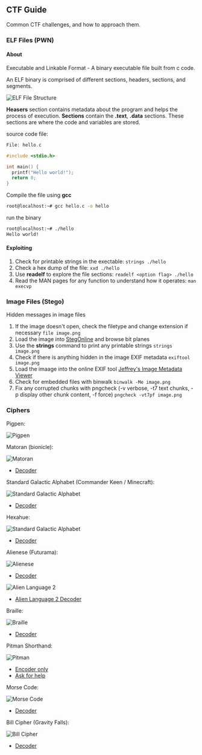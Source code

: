 ## CTF Guide

Common CTF challenges, and how to approach them.

### ELF Files (PWN)

#### About

Executable and Linkable Format - A binary executable file built from c code.

An ELF binary is comprised of different sections, headers, sections, and segments.

![ELF File Structure](./ELF_Structure.PNG)

**Heasers** section contains metadata about the program and helps the process of execution.
**Sections** contain the **.text**, **.data** sections. These sections are where the code and variables are stored.

source code file:
```c
File: hello.c

#include <stdio.h>

int main() {
  printf("Hello world!");
  return 0;
}
```

Compile the file using **gcc**
```bash
root@localhost:~# gcc hello.c -o hello
```

run the binary
```bash
root@localhost:~# ./hello
Hello world!
```

#### Exploiting

1. Check for printable strings in the exectable:
  `strings ./hello`
2. Check a hex dump of the file:
  `xxd ./hello`
4. Use **readelf** to explore the file sections:
  `readelf <option flag> ./hello`
5. Read the MAN pages for any function to understand how it operates:
  `man execvp`
  
  
  
### Image Files (Stego)

Hidden messages in image files

1. If the image doesn't open, check the filetype and change extension if necessary
  `file image.png`
2. Load the image into [StegOnline](https://stegonline.georgeom.net/upload) and browse bit planes
3. Use the **strings** command to print any printable strings
  `strings image.png`
4. Check if there is anything hidden in the image EXIF metadata
  `exiftool image.png`
5. Load the imaage into the online EXIF tool [Jeffrey's Image Metadata Viewer](http://exif.regex.info/exif.cgi)
6. Check for embedded files with binwalk
  `binwalk -Me image.png`
7. Fix any corrupted chunks with pngcheck (-v verbose, -t7 text chunks, -p display other chunk content, -f force)
  `pngcheck -vt7pf image.png`
  
  
### Ciphers

Pigpen:

![Pigpen](./pigpen.png)

Matoran (bionicle):

![Matoran](./matoran.png)
* [Decoder](https://lingojam.com/MatoranAlphabet)

Standard Galactic Alphabet (Commander Keen / Minecraft):

![Standard Galactic Alphabet](./StandardGalacticAlphabet.gif)
* [Decoder](https://www.dcode.fr/standard-galactic-alphabet)

Hexahue:

![Standard Galactic Alphabet](./StandardGalacticAlphabet.gif)
* [Decoder](https://www.dcode.fr/hexahue-cipher)

Alienese (Futurama):

![Alienese](./alienese.gif)
* [Decoder](https://alienese.moxievillelabs.com/)

![Alien Language 2](./alienese2.jpg)
* [Alien Language 2 Decoder](http://www.gotfuturama.com/Interactive/AlienCodec/)

Braille:

![Braille](./braille.png)
* [Decoder](https://www.brailletranslator.org/)


Pitman Shorthand:

![Pitman](./pitman.png)
* [Encoder only](https://steno.tu-clausthal.de/Pitman.php)
* [Ask for help](https://www.reddit.com/r/shorthand/)


Morse Code:

![Morse Code](./morsecode.jpg)
* [Decoder](https://morsecode.world/international/translator.html)


Bill Cipher (Gravity Falls):

![Bill Cipher](./billcipher.png)
* [Decoder](https://www.dcode.fr/gravity-falls-bill-cipher)
